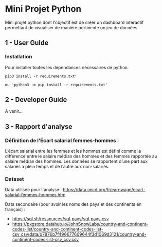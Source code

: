 # Mini Projet Python

Mini projet python dont l'objectif est de créer un dashboard interactif permettant de visualiser de manière pertinente un jeu de données.

## 1 - User Guide

### Installation

Pour installer toutes les dépendances nécessaires de python.

```python3
pip3 install -r requirements.txt'
```

```python3
ou 'python3 -m pip install -r requirements.txt'
```


## 2 - Developer Guide

A venir...



## 3 - Rapport d'analyse

### Définition de l'Écart salarial femmes-hommes :
L’écart salarial entre les femmes et les hommes est défini comme la différence entre le salaire médian des hommes et des femmes rapportée au salaire médian des hommes. Les données se rapportent d’une part aux salariés à plein temps et de l’autre aux non-salariés.

### Dataset

Data utilisée pour l'analyse : https://data.oecd.org/fr/earnwage/ecart-salarial-femmes-hommes.htm

Data secondaire (pour avoir les noms des pays et des continents en français) :

  - https://sql.sh/ressources/sql-pays/sql-pays.csv
  - https://pkgstore.datahub.io/JohnSnowLabs/country-and-continent-codes-list/country-and-continent-codes-list-csv_csv/data/b7876b7f496677669644f3d1069d3121/country-and-continent-codes-list-csv_csv.csv
